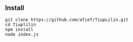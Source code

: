 <h2>Install</h2>
<pre>
git clone https://github.com/afief/TiupLilin.git
cd Tiuplilin
npm install
node index.js
</pre>
<br>